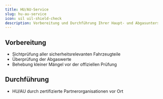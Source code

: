 ```yaml
---
title: HU/AU-Service
slug: hu-au-service
icon: uil uil-shield-check
description: Vorbereitung und Durchführung Ihrer Haupt- und Abgasuntersuchung in Zusammenarbeit mit Prüforganisationen.
---
```


## Vorbereitung

- Sichtprüfung aller sicherheitsrelevanten Fahrzeugteile
- Überprüfung der Abgaswerte
- Behebung kleiner Mängel vor der offiziellen Prüfung

## Durchführung

- HU/AU durch zertifizierte Partnerorganisationen vor Ort
